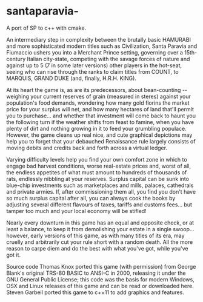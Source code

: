# santaparavia-

A port of SP to c++ with cmake. 

An intermediary step in complexity between the brutally basic HAMURABI and more sophisticated modern titles such as Civilization, Santa Paravia and Fiumaccio ushers you into a Merchant Prince setting, governing over a 15th-century Italian city-state, competing with the savage forces of nature and against up to 5 (7 in some later versions) other players in the hot-seat, seeing who can rise through the ranks to claim titles from COUNT, to MARQUIS, GRAND DUKE (and, finally, H.R.H. KING).

At its heart the game is, as are its predecessors, about bean-counting -- weighing your current reserves of grain (measured in steres) against your population's food demands, wondering how many gold florins the market price for your surplus will net, and how many hectares of land that'll permit you to purchase... and whether that investment will come back to haunt you the following turn if the weather shifts from feast to famine, when you have plenty of dirt and nothing growing in it to feed your grumbling populace. However, the game cleans up real nice, and cute graphical depictions may help you to forget that your debauched Renaissance rule largely consists of moving debits and credits back and forth across a virtual ledger.

Varying difficulty levels help you find your own comfort zone in which to engage bad harvest conditions, worse real-estate prices and, worst of all, the endless appetites of what must amount to hundreds of thousands of rats, endlessly nibbling at your reserves. Surplus capital can be sunk into blue-chip investments such as marketplaces and mills, palaces, cathedrals and private armies. If, after commissioning them all, you find you don't have so much surplus capital after all, you can always cook the books by adjusting several different flavours of taxes, tariffs and customs fees... but tamper too much and your local economy will be stifled!

Nearly every downturn in this game has an equal and opposite check, or at least a balance, to keep it from demolishing your estate in a single swoop... however, early versions of this game, as with many titles of its era, may cruelly and arbitrarily cut your rule short with a random death. All the more reason to carpe diem and do the best with what you've got, while you've got it.

Source code
Thomas Knox ported this game (with permission) from George Blank's original TRS-80 BASIC to ANSI-C in 2000, releasing it under the GNU General Public License; this code was the basis for modern Windows, OSX and Linux releases of this game and can be read or downloaded here.
Steven Garbeil ported this game to c++11 to add graphics and features. 

